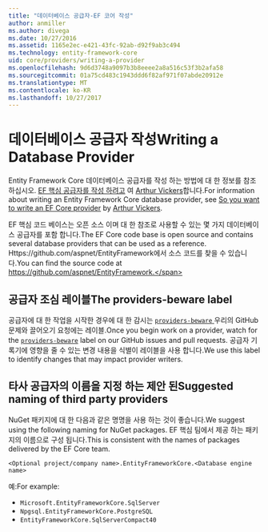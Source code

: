 ```yaml
---
title: "데이터베이스 공급자-EF 코어 작성"
author: anmiller
ms.author: divega
ms.date: 10/27/2016
ms.assetid: 1165e2ec-e421-43fc-92ab-d92f9ab3c494
ms.technology: entity-framework-core
uid: core/providers/writing-a-provider
ms.openlocfilehash: 9d6d3748a9097b3b8eeee2a8a516c53f3b2afa58
ms.sourcegitcommit: 01a75cd483c1943ddd6f82af971f07abde20912e
ms.translationtype: MT
ms.contentlocale: ko-KR
ms.lasthandoff: 10/27/2017
---
```

# <a name="writing-a-database-provider"></a><span data-ttu-id="0e08b-102">데이터베이스 공급자 작성</span><span class="sxs-lookup"><span data-stu-id="0e08b-102">Writing a Database Provider</span></span>

<span data-ttu-id="0e08b-103">Entity Framework Core 데이터베이스 공급자를 작성 하는 방법에 대 한 정보를 참조 하십시오. [EF 핵심 공급자를 작성 하려고](https://blog.oneunicorn.com/2016/11/11/so-you-want-to-write-an-ef-core-provider/) 여 [Arthur Vickers](https://github.com/ajcvickers)합니다.</span><span class="sxs-lookup"><span data-stu-id="0e08b-103">For information about writing an Entity Framework Core database provider, see [So you want to write an EF Core provider](https://blog.oneunicorn.com/2016/11/11/so-you-want-to-write-an-ef-core-provider/) by [Arthur Vickers](https://github.com/ajcvickers).</span></span>

<span data-ttu-id="0e08b-104">EF 핵심 코드 베이스는 오픈 소스 이며 대 한 참조로 사용할 수 있는 몇 가지 데이터베이스 공급자를 포함 합니다.</span><span class="sxs-lookup"><span data-stu-id="0e08b-104">The EF Core code base is open source and contains several database providers that can be used as a reference.</span></span> <span data-ttu-id="0e08b-105">Https://github.com/aspnet/EntityFramework에서 소스 코드를 찾을 수 있습니다.</span><span class="sxs-lookup"><span data-stu-id="0e08b-105">You can find the source code at https://github.com/aspnet/EntityFramework.</span></span>

## <a name="the-providers-beware-label"></a><span data-ttu-id="0e08b-106">공급자 조심 레이블</span><span class="sxs-lookup"><span data-stu-id="0e08b-106">The providers-beware label</span></span>

<span data-ttu-id="0e08b-107">공급자에 대 한 작업을 시작한 경우에 대 한 감시는 [ `providers-beware` ](https://github.com/aspnet/EntityFramework/labels/providers-beware) 우리의 GitHub 문제와 끌어오기 요청에는 레이블.</span><span class="sxs-lookup"><span data-stu-id="0e08b-107">Once you begin work on a provider, watch for the [`providers-beware`](https://github.com/aspnet/EntityFramework/labels/providers-beware) label on our GitHub issues and pull requests.</span></span> <span data-ttu-id="0e08b-108">공급자 기록기에 영향을 줄 수 있는 변경 내용을 식별이 레이블을 사용 합니다.</span><span class="sxs-lookup"><span data-stu-id="0e08b-108">We use this label to identify changes that may impact provider writers.</span></span>

## <a name="suggested-naming-of-third-party-providers"></a><span data-ttu-id="0e08b-109">타사 공급자의 이름을 지정 하는 제안 된</span><span class="sxs-lookup"><span data-stu-id="0e08b-109">Suggested naming of third party providers</span></span>

<span data-ttu-id="0e08b-110">NuGet 패키지에 대 한 다음과 같은 명명을 사용 하는 것이 좋습니다.</span><span class="sxs-lookup"><span data-stu-id="0e08b-110">We suggest using the following naming for NuGet packages.</span></span> <span data-ttu-id="0e08b-111">EF 핵심 팀에서 제공 하는 패키지의 이름으로 구성 됩니다.</span><span class="sxs-lookup"><span data-stu-id="0e08b-111">This is consistent with the names of packages delivered by the EF Core team.</span></span>

`<Optional project/company name>.EntityFrameworkCore.<Database engine name>`

<span data-ttu-id="0e08b-112">예:</span><span class="sxs-lookup"><span data-stu-id="0e08b-112">For example:</span></span>
* `Microsoft.EntityFrameworkCore.SqlServer`
* `Npgsql.EntityFrameworkCore.PostgreSQL`
* `EntityFrameworkCore.SqlServerCompact40`
